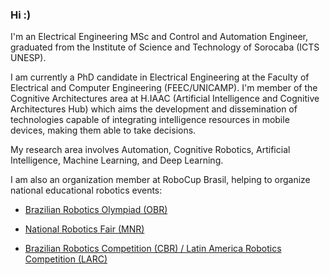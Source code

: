 ### Hi :)



I'm an Electrical Engineering MSc and Control and Automation Engineer, graduated from the Institute of Science and Technology of Sorocaba (ICTS UNESP).

I am currently a PhD candidate in Electrical Engineering at the Faculty of Electrical and Computer Engineering (FEEC/UNICAMP). I'm member of the Cognitive Architectures area at H.IAAC (Artificial Intelligence and Cognitive Architectures Hub) which aims the development and dissemination of technologies capable of integrating intelligence resources in mobile devices, making them able to take decisions. 

My research area involves Automation, Cognitive Robotics, Artificial Intelligence, Machine Learning, and Deep Learning.

I am also an organization member at RoboCup Brasil, helping to organize national educational robotics events:
* [Brazilian Robotics Olympiad (OBR)](https://www.obr.org.br)

* [National Robotics Fair (MNR)](https://www.mnr.org.br)

* [Brazilian Robotics Competition (CBR) / Latin America Robotics Competition (LARC)](https://www.cbrobotica.org)


